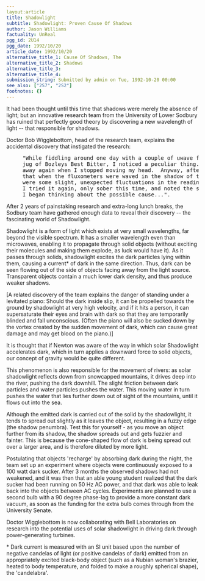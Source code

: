 ```yaml
---
layout:article
title: Shadowlight
subtitle: Shadowlight: Proven Cause Of Shadows
author: Jason Williams
factuality: UnReal
pgg_id: 2U14
pgg_date: 1992/10/20
article_date: 1992/10/20
alternative_title_1: Cause Of Shadows, The
alternative_title_2: Shadows
alternative_title_3: 
alternative_title_4: 
submission_string: Submitted by admin on Tue, 1992-10-20 00:00
see_also: ["2S7", "2S2"]
footnotes: {}
---
```

<div>
<p>It had been thought until this time that shadows were merely the absence of light; but an innovative research team from the University of Lower Sodbury has ruined that perfectly good theory by discovering a new wavelength of light -- that responsible for shadows.</p>
<p>Doctor Bob Wigglebottom, head of the research team, explains the accidental discovery that instigated the research:</p>
<pre>
     "While fiddling around one day with a couple of uwave fluxometers and a
     jug of Bozleys Best Bitter, I noticed a peculiar thing.  But it went
     away again when I stopped moving my head.  Anyway, after that I noticed
     that when the fluxometers were waved in the shadow of the beer, there
     were some slight, unexpected fluctuations in the readings on the U.W.F.
     I tried it again, only sober this time, and noted the same effect.
     I began thinking about the possible cause...".
</pre>
<p>After 2 years of painstaking research and extra-long lunch breaks, the Sodbury team have gathered enough data to reveal their discovery -- the fascinating world of Shadowlight.</p>
<p>Shadowlight is a form of light which exists at very small wavelengths, far beyond the visible spectrum. It has a smaller wavelength even than microwaves, enabling it to propagate through solid objects (without exciting their molecules and making them explode, as luck would have it). As it passes through solids, shadowlight excites the dark particles lying within them, causing a current* of dark in the same direction. Thus, dark can be seen flowing out of the side of objects facing away from the light source. Transparent objects contain a much lower dark density, and thus produce weaker shadows.</p>
<p>[A related discovery of the team explains the danger of standing under a levitated piano: Should the dark inside slip, it can be propelled towards the ground by shadowlight at very high velocity, and if it hits a person, it can supersaturate their eyes and brain with dark so that they are temporarily blinded and fall unconscious. (Often the piano will also be sucked down by the vortex created by the sudden movement of dark, which can cause great damage and may get blood on the piano.)]</p>
<p>It is thought that if Newton was aware of the way in which solar Shadowlight accelerates dark, which in turn applies a downward force to solid objects, our concept of gravity would be quite different.</p>
<p>This phenomenon is also responsible for the movement of rivers: as solar shadowlight reflects down from snowcapped mountains, it drives deep into the river, pushing the dark downhill. The slight friction between dark particles and water particles pushes the water. This moving water in turn pushes the water that lies further down out of sight of the mountains, until it flows out into the sea.</p>
<p>Although the emitted dark is carried out of the solid by the shadowlight, it tends to spread out slightly as it leaves the object, resulting in a fuzzy edge (the shadow penumbra). Test this for yourself - as you move an object further from its shadow, the shadow spreads out and gets fuzzier and fainter. This is because the cone-shaped flow of dark is being spread out over a larger area, and is therefore diluted by more light.</p>
<p>Postulating that objects 'recharge' by absorbing dark during the night, the team set up an experiment where objects were continuously exposed to a 100 watt dark sucker. After 3 months the observed shadows had not weakened, and it was then that an able young student realized that the dark sucker had been running on 50 Hz AC power, and that dark was able to leak back into the objects between AC cycles. Experiments are planned to use a second bulb with a 90 degree phase-lag to provide a more constant dark vacuum, as soon as the funding for the extra bulb comes through from the University Senate.</p>
<p>Doctor Wigglebottom is now collaborating with Bell Laboratories on research into the potential uses of solar shadowlight in driving dark through power-generating turbines.</p>
<p>* Dark current is measured with an SI unit based upon the number of negative candelas of light (or positive candelas of dark) emitted from an appropriately excited black-body object (such as a Nubian woman's brazier, heated to body temperature, and folded to make a roughly spherical shape), the 'candelabra'.</p>
</div>
